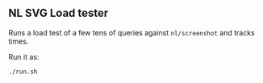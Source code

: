 ## NL SVG Load tester

Runs a load test of a few tens of queries against `nl/screenshot` and tracks
times.

Run it as:

```
./run.sh
```
